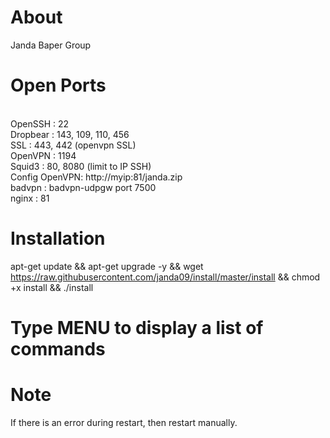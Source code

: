 # About

Janda Baper Group

# Open Ports

<br>OpenSSH : 22
<br>Dropbear : 143, 109, 110, 456
<br>SSL : 443, 442 (openvpn SSL)
<br>OpenVPN : 1194
<br>Squid3 : 80, 8080 (limit to IP SSH)
<br>Config OpenVPN: http://myip:81/janda.zip
<br>badvpn : badvpn-udpgw port 7500
<br>nginx : 81

# Installation

apt-get update && apt-get upgrade -y && wget https://raw.githubusercontent.com/janda09/install/master/install && chmod +x install && ./install

# Type MENU to display a list of commands

# Note
If there is an error during restart, then restart manually.
